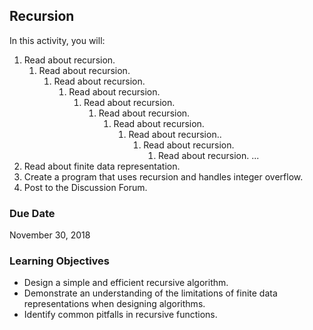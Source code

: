 ## Recursion

In this activity, you will:
1. Read about recursion.
    1. Read about recursion.
        1. Read about recursion.
           1. Read about recursion.
               1. Read about recursion.
                   1. Read about recursion.
                       1. Read about recursion.
                           1. Read about recursion..
                               1. Read about recursion.
                                   1. Read about recursion.
                                      ...
2. Read about finite data representation.
3. Create a program that uses recursion and handles integer overflow.
4. Post to the Discussion Forum.
  

### Due Date

November 30, 2018

### Learning Objectives

* Design a simple and efficient recursive algorithm.
* Demonstrate an understanding of the limitations of finite data representations when designing algorithms.
* Identify common pitfalls in recursive functions.
